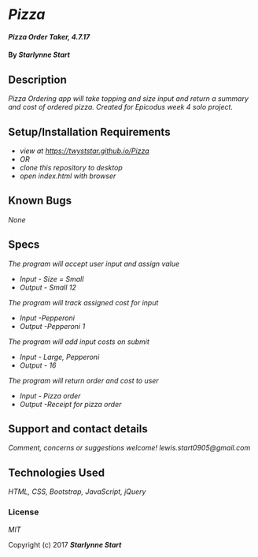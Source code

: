 # _Pizza_

#### _Pizza Order Taker, 4.7.17_

#### By _**Starlynne Start**_

## Description

_Pizza Ordering app will take topping and size input and return a summary and cost of ordered pizza. Created for Epicodus week 4 solo project._

## Setup/Installation Requirements

* _view at https://twyststar.github.io/Pizza_
* _OR_
* _clone this repository to desktop_
* _open index.html with browser_

## Known Bugs

_None_

## Specs

 _The program will accept user input and assign value_
* _Input - Size = Small_
* _Output - Small 12_

_The program will track assigned cost for input_
* _Input -Pepperoni_
* _Output -Pepperoni 1_

_The program will add input costs on submit_
* _Input - Large, Pepperoni_
* _Output - 16_

_The program will return order and cost to user_
* _Input - Pizza order_
* _Output -Receipt for pizza order_

<!-- _The program will _
* _Input - _
* _Output - _

_The program will _
* _Input - _
* _Output -_ -->

## Support and contact details

_Comment, concerns or suggestions welcome! lewis.start0905@gmail.com_

## Technologies Used

_HTML, CSS, Bootstrap, JavaScript, jQuery_

### License

*MIT*

Copyright (c) 2017 **_Starlynne Start_**
